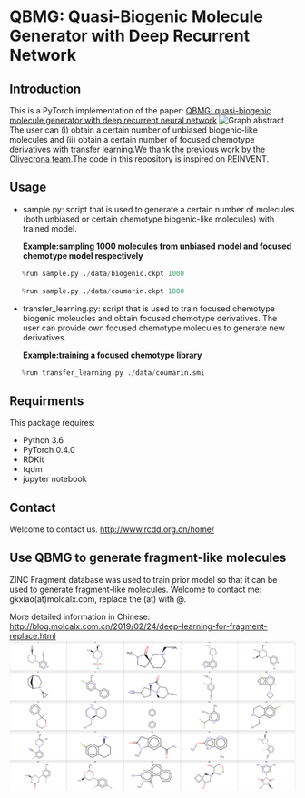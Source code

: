 # QBMG: Quasi-Biogenic Molecule Generator with Deep Recurrent Network 
## Introduction
This is a PyTorch implementation of the paper: [QBMG: quasi-biogenic molecule generator with deep recurrent neural network](https://jcheminf.biomedcentral.com/articles/10.1186/s13321-019-0328-9)
![Graph abstract](https://github.com/SYSU-RCDD/QBMG/blob/master/image/Graphical%20abstract.png) 
The user can (i) obtain a certain number of unbiased biogenic-like molecules and (ii) obtain a certain number of focused chemotype derivatives with transfer learning.We thank [the previous work by the Olivecrona team](https://github.com/MarcusOlivecrona/REINVENT).The code in this repository is inspired on REINVENT.

## Usage
- sample.py: script that is used to generate a certain number of molecules (both unbiased or certain chemotype biogenic-like molecules) with trained model. 

  **Example:sampling 1000 molecules from unbiased model and focused chemotype model respectively**
``` Python
   %run sample.py ./data/biogenic.ckpt 1000
```
``` Python
   %run sample.py ./data/coumarin.ckpt 1000
```

- transfer_learning.py: script that is used to train focused chemotype biogenic moleucles and obtain focused chemotype derivatives. The user can provide own focused chemotype molecules to generate new derivatives.

  **Example:training a focused chemotype library**
``` Python
   %run transfer_learning.py ./data/coumarin.smi 
```

## Requirments
This package requires:
- Python 3.6
- PyTorch 0.4.0
- RDKit
- tqdm
- jupyter notebook

## Contact
Welcome to contact us.
http://www.rcdd.org.cn/home/

## Use QBMG to generate fragment-like molecules
ZINC Fragment database was used to train prior model so that it can be used to generate fragment-like molecules.
Welcome to contact me: gkxiao(at)molcalx.com, replace the (at) with @.

More detailed information in Chinese:
http://blog.molcalx.com.cn/2019/02/24/deep-learning-for-fragment-replace.html
![invent new fragment](https://github.com/gkxiao/QBMG/blob/master/image/fragment-example.png) 
